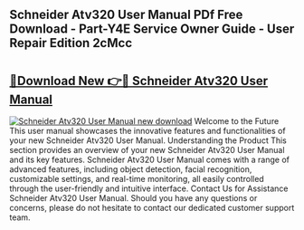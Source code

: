 ## Schneider Atv320 User Manual PDf Free Download - Part-Y4E Service Owner Guide - User Repair Edition 2cMcc

# <h2><a href="http://cf29602.oget.top/?id=Schneider+Atv320+User+Manual">🔗Download New 👉🔴 Schneider Atv320 User Manual</a></h2>

[![Schneider Atv320 User Manual new download](https://i.imgur.com/5g1atiW.png)](http://cf29602.oget.top/?id=Schneider+Atv320+User+Manual)
Welcome to the Future This user manual showcases the innovative features and functionalities of your new Schneider Atv320 User Manual. Understanding the Product This section provides an overview of your new Schneider Atv320 User Manual and its key features. Schneider Atv320 User Manual comes with a range of advanced features, including object detection, facial recognition, customizable settings, and real-time monitoring, all easily controlled through the user-friendly and intuitive interface. Contact Us for Assistance Schneider Atv320 User Manual. Should you have any questions or concerns, please do not hesitate to contact our dedicated customer support team.

